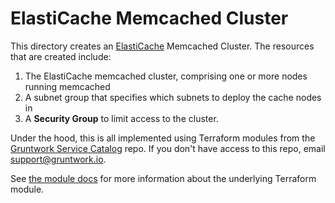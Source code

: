 # ElastiCache Memcached Cluster

This directory creates an [ElastiCache](https://docs.aws.amazon.com/AmazonElastiCache/latest/mem-ug/WhatIs.html)
Memcached Cluster. The resources that are created include:

1. The ElastiCache memcached cluster, comprising one or more nodes running memcached
1. A subnet group that specifies which subnets to deploy the cache nodes in
1. A **Security Group** to limit access to the cluster.

Under the hood, this is all implemented using Terraform modules from the [Gruntwork Service
Catalog](https://github.com/gruntwork-io/terraform-aws-service-catalog) repo. If you don't have access to this repo, email
[support@gruntwork.io](mailto:support@gruntwork.io).

See [the module docs](https://github.com/gruntwork-io/terraform-aws-service-catalog/tree/v0.65.0/modules/data-stores/memcached) for more
information about the underlying Terraform module.
